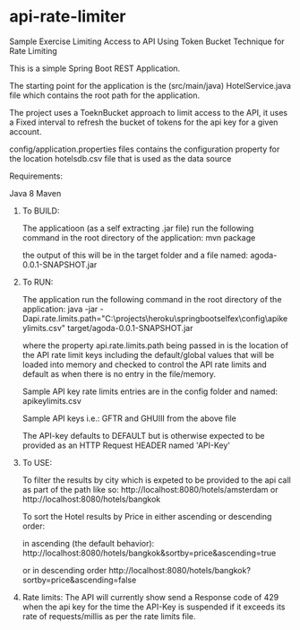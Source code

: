 # api-rate-limiter
Sample Exercise Limiting Access to API Using Token Bucket Technique for Rate Limiting

This is a simple Spring Boot REST Application.

The starting point for the application is the (src/main/java) HotelService.java file which contains the root path for the application.

The project uses a ToeknBucket approach to limit access to the API, it uses a Fixed interval to refresh the bucket of tokens 
for the api key for a given account.

config/application.properties files contains the configuration property for the location hotelsdb.csv file that is used as the data source


Requirements:

Java 8
Maven

1) To BUILD: 

   The applicatioon (as a self extracting .jar file) run the following command in the root directory of the application:
   mvn package

   the output of this will be in the target folder and a file named: agoda-0.0.1-SNAPSHOT.jar

2) To RUN:

   The application run the following command in the root directory of the application:
   java -jar -Dapi.rate.limits.path="C:\\projects\\heroku\\springbootselfex\\config\\apikeylimits.csv" target/agoda-0.0.1-SNAPSHOT.jar

   where the property api.rate.limits.path being passed in is the location of the API rate limit keys including the default/global values that will be loaded into 
   memory and checked to control the API rate limits and default as when there is no entry in the file/memory.

   Sample API key rate limits entries are in the config folder and named: apikeylimits.csv

   Sample API keys i.e.: GFTR and GHUIII from the above file

   The API-key defaults to DEFAULT but is otherwise expected to be provided as an HTTP Request HEADER named 'API-Key' 

3) To USE:

   To filter the results by city which is expeted to be provided to the api call as part of the path like so:
   http://localhost:8080/hotels/amsterdam or http://localhost:8080/hotels/bangkok

   To sort the Hotel results by Price in either ascending or descending order:

   in ascending (the default behavior):
   http://localhost:8080/hotels/bangkok&sortby=price&ascending=true

   or in descending order
   http://localhost:8080/hotels/bangkok?sortby=price&ascending=false

4) Rate limits:
   The API will currently show send a Response code of 429 when the api key for the time the API-Key is suspended if it exceeds its rate of requests/millis as per the rate limits file.  
  



